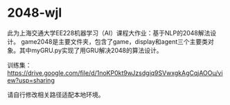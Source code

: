 # 2048-wjl
此为上海交通大学EE228机器学习（AI）课程大作业：基于NLP的2048解法设计。
game2048是主要文件夹，包含了game，display和agent三个主要类对象。其中myGRU.py实现了用GRU解决2048的算法设计。

训练集：
https://drive.google.com/file/d/1noKP0kt9wJzsdgiq9SVwxgkAgCqjAOOu/view?usp=sharing

请自行修改相关路径适配本地环境。
